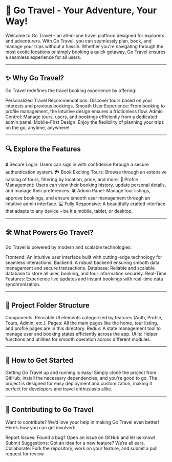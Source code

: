 # 🌟 Go Travel - Your Adventure, Your Way!
Welcome to Go Travel – an all-in-one travel platform designed for explorers and adventurers. With Go Travel, you can seamlessly plan, book, and manage your trips without a hassle. Whether you're navigating through the most exotic locations or simply booking a quick getaway, Go Travel ensures a seamless experience for all users.

---

## ✨ Why Go Travel?
Go Travel redefines the travel booking experience by offering:

Personalized Travel Recommendations: Discover tours based on your interests and previous bookings.
Smooth User Experience: From booking to profile management, the intuitive design ensures a frictionless flow.
Admin Control: Manage tours, users, and bookings efficiently from a dedicated admin panel.
Mobile-First Design: Enjoy the flexibility of planning your trips on the go, anytime, anywhere!

---

## 🔍 Explore the Features
🔒 Secure Login: Users can sign in with confidence through a secure authentication system.
🏞️ Book Exciting Tours: Browse through an extensive catalog of tours, filtering by location, price, and more.
👤 Profile Management: Users can view their booking history, update personal details, and manage their preferences.
🛠 Admin Panel: Manage tour listings, approve bookings, and ensure smooth user management through an intuitive admin interface.
💻 Fully Responsive: A beautifully crafted interface that adapts to any device – be it a mobile, tablet, or desktop.


---

## 🛠 What Powers Go Travel?
Go Travel is powered by modern and scalable technologies:

Frontend: An intuitive user interface built with cutting-edge technology for seamless interactions.
Backend: A robust backend ensuring smooth data management and secure transactions.
Database: Reliable and scalable database to store all user, booking, and tour information securely.
Real-Time Features: Experience live updates and instant bookings with real-time data synchronization.

---

## 📂 Project Folder Structure
Components: Reusable UI elements categorized by features (Auth, Profile, Tours, Admin, etc.).
Pages: All the main pages like the home, tour listing, and profile pages are in this directory.
Redux: A state management tool to manage user and booking states efficiently across the app.
Utils: Helper functions and utilities for smooth operation across different modules.

---

## 🚀 How to Get Started
Getting Go Travel up and running is easy! Simply clone the project from GitHub, install the necessary dependencies, and you're good to go. The project is designed for easy deployment and customization, making it perfect for developers and travel enthusiasts alike.

---

## 🤝 Contributing to Go Travel
Want to contribute? We’d love your help in making Go Travel even better!
Here’s how you can get involved:

Report Issues: Found a bug? Open an issue on GitHub and let us know!
Submit Suggestions: Got an idea for a new feature? We’re all ears.
Collaborate: Fork the repository, work on your feature, and submit a pull request for review.
